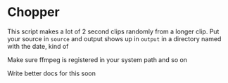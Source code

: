 # Chopper

This script makes a lot of 2 second clips randomly from a longer clip.  Put your source in `source` and output shows up in `output` in a directory named with the date, kind of

Make sure ffmpeg is registered in your system path and so on

Write better docs for this soon
